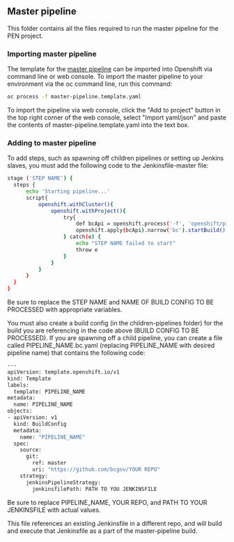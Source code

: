 ## Master pipeline

This folder contains all the files required to run the master pipeline for the PEN project.

### Importing master pipeline

The template for the [master pipeline](https://github.com/bcgov/EDUC-INFRA-COMMON/blob/master/openshift/pipelines/master-pipeline/master-pipeline.template.yaml) can be imported into Openshift via command line or web console. To import the master pipeline to your environment via the oc command line, run this command: 
``` sh
oc process -f master-pipeline.template.yaml
```

To import the pipeline via web console, click the "Add to project" button in the top right corner of the web console, select "Import yaml/json" and paste the contents of master-pipeline.template.yaml into the text box.

### Adding to master pipeline

To add steps, such as spawning off children pipelines or setting up Jenkins slaves, you must add the following code to the Jenkinsfile-master file:
``` sh
stage ('STEP NAME') {
  steps {
      echo 'Starting pipeline...'
      script{
          openshift.withCluster(){
              openshift.withProject(){
                  try{
                      def bcApi = openshift.process('-f', 'openshift/pipelines/master-pipeline/children-pipelines/BUILD CONFIG TO BE PROCESSED')
                      openshift.apply(bcApi).narrow('bc').startBuild()
                  } catch(e) {
                      echo "STEP NAME failed to start"
                      throw e
                  }
              }
          }
      }
  }
}
```
Be sure to replace the STEP NAME and NAME OF BUILD CONFIG TO BE PROCESSED with appropriate variables.

You must also create a build config (in the children-pipelines folder) for the build you are referencing in the code above (BUILD CONFIG TO BE PROCESSED). If you are spawning off a child pipeline, you can create a file called PIPELINE_NAME.bc.yaml (replacing PIPELINE_NAME with desired pipeline name) that contains the following code:
``` sh
---
apiVersion: template.openshift.io/v1
kind: Template
labels: 
  template: PIPELINE_NAME
metadata: 
  name: PIPELINE_NAME
objects:
- apiVersion: v1
  kind: BuildConfig
  metadata: 
    name: "PIPELINE_NAME"
  spec:
    source:
      git:
        ref: master
        uri: "https://github.com/bcgov/YOUR REPO"
    strategy:
      jenkinsPipelineStrategy:
        jenkinsfilePath: PATH TO YOU JENKINSFILE
```

Be sure to replace PIPELINE_NAME, YOUR REPO, and PATH TO YOUR JENKINSFILE with actual values.

This file references an existing Jenkinsfile in a different repo, and will build and execute that Jenkinsfile as a part of the master-pipeline build.
